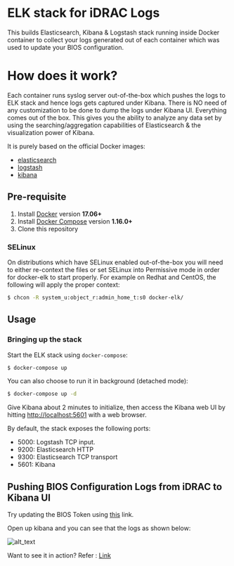 # ELK stack for iDRAC Logs

This builds Elasticsearch, Kibana & Logstash stack running inside Docker container to collect your logs generated out of each container which was used to update your BIOS configuration. 

# How does it work?

Each container runs syslog server out-of-the-box which pushes the logs to ELK stack and hence logs gets captured under Kibana.
There is NO need of any customization to be done to dump the logs under Kibana UI. Everything comes out of the box.
This gives you the ability to analyze any data set by using the searching/aggregation capabilities of Elasticsearch & the visualization power of Kibana.

It is purely based on the official Docker images:

* [elasticsearch](https://github.com/elastic/elasticsearch-docker)
* [logstash](https://github.com/elastic/logstash-docker)
* [kibana](https://github.com/elastic/kibana-docker)

## Pre-requisite


1. Install [Docker](https://www.docker.com/community-edition#/download) version **17.06+**
2. Install [Docker Compose](https://docs.docker.com/compose/install/) version **1.16.0+**
3. Clone this repository

### SELinux

On distributions which have SELinux enabled out-of-the-box you will need to either re-context the files or set SELinux
into Permissive mode in order for docker-elk to start properly. For example on Redhat and CentOS, the following will
apply the proper context:

```bash
$ chcon -R system_u:object_r:admin_home_t:s0 docker-elk/
```

## Usage

### Bringing up the stack

Start the ELK stack using `docker-compose`:

```bash
$ docker-compose up
```

You can also choose to run it in background (detached mode):

```bash
$ docker-compose up -d
```

Give Kibana about 2 minutes to initialize, then access the Kibana web UI by hitting
[http://localhost:5601](http://localhost:5601) with a web browser.

By default, the stack exposes the following ports:
* 5000: Logstash TCP input.
* 9200: Elasticsearch HTTP
* 9300: Elasticsearch TCP transport
* 5601: Kibana

## Pushing BIOS Configuration Logs from iDRAC to Kibana UI

Try updating the BIOS Token using [this](https://github.com/openusm/openusm/blob/master/docs/bios-token.md) link.

Open up kibana and you can see that the logs as shown below:

![alt_text](https://github.com/openusm/openusm/blob/master/images/idrac_elk.png)

Want to see it in action?
Refer : [Link](https://youtu.be/jbg4gcp0M8M)


